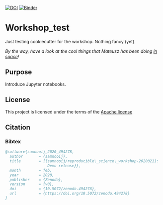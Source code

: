 [![DOI](https://sandbox.zenodo.org/badge/239756064.svg)](https://sandbox.zenodo.org/badge/latestdoi/239756064) 
[![Binder](https://mybinder.org/badge_logo.svg)](https://mybinder.org/v2/gh/samnooij/reproducible_science_workshop-20200211/master?filepath=analysis%2FGapminder.ipynb)

# Workshop_test

Just testing cookiecutter for the workshop. Nothing fancy (yet).

_By the way, have a look at the cool things that Mateusz has been doing [in space](https://github.com/mkuzak/pluto)!_

## Purpose

Introduce Jupyter notebooks.

## License

This project is licensed under the terms of the [Apache license](/LICENSE.md)

## Citation

### Bibtex

```bibtex
@software{samnooij_2020_494278,
  author       = {samnooij},
  title        = {{samnooij/reproducible\_science\_workshop-20200211: 
                   Demo release}},
  month        = feb,
  year         = 2020,
  publisher    = {Zenodo},
  version      = {v0},
  doi          = {10.5072/zenodo.494278},
  url          = {https://doi.org/10.5072/zenodo.494278}
}
```